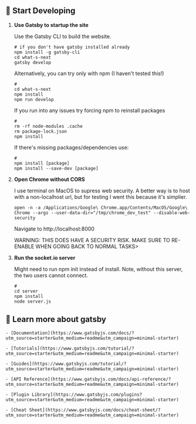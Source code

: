 
## 🚀 Start Developing

1.  **Use Gatsby to startup the site**

    Use the Gatsby CLI to build the website.

    ```shell
    # if you don't have gatsby installed already
    npm install -g gatsby-cli
    cd what-s-next
    gatsby develop
    ```
    Alternatively, you can try only with npm (I haven't tested this!)
    ```shell
    # 
    cd what-s-next
    npm install
    npm run develop
    ```
    If you run into any issues try forcing npm to reinstall packages 
    ```shell
    # 
    rm -rf node-modules .cache
    rm package-lock.json
    npm install
    ```
    If there's missing packages/dependencies use:
    ```shell
    # 
    npm install [package]
    npm install --save-dev [package]
    ```
2.  **Open Chrome without CORS**

    I use terminal on MacOS to supress web security.  A better way is to host with a non-localhost url, but for testing I went this because it's simplier.

    ```shell
    open -n -a /Applications/Google\ Chrome.app/Contents/MacOS/Google\ Chrome --args --user-data-dir="/tmp/chrome_dev_test" --disable-web-security
    ```
    Navigate to http://localhost:8000
    
    WARNING: THIS DOES HAVE A SECURITY RISK. MAKE SURE TO RE-ENABLE WHEN GOING BACK TO NORMAL TASKS> 
    
3.  **Run the socket.io server**

    Might need to run npm init instead of install. Note, without this server, the two users cannot connect. 
    
    ```shell
    # 
    cd server
    npm install
    node server.js
    ```
   

## 🚀 Learn more about gatsby

    - [Documentation](https://www.gatsbyjs.com/docs/?utm_source=starter&utm_medium=readme&utm_campaign=minimal-starter)

    - [Tutorials](https://www.gatsbyjs.com/tutorial/?utm_source=starter&utm_medium=readme&utm_campaign=minimal-starter)

    - [Guides](https://www.gatsbyjs.com/tutorial/?utm_source=starter&utm_medium=readme&utm_campaign=minimal-starter)

    - [API Reference](https://www.gatsbyjs.com/docs/api-reference/?utm_source=starter&utm_medium=readme&utm_campaign=minimal-starter)

    - [Plugin Library](https://www.gatsbyjs.com/plugins?utm_source=starter&utm_medium=readme&utm_campaign=minimal-starter)

    - [Cheat Sheet](https://www.gatsbyjs.com/docs/cheat-sheet/?utm_source=starter&utm_medium=readme&utm_campaign=minimal-starter)
